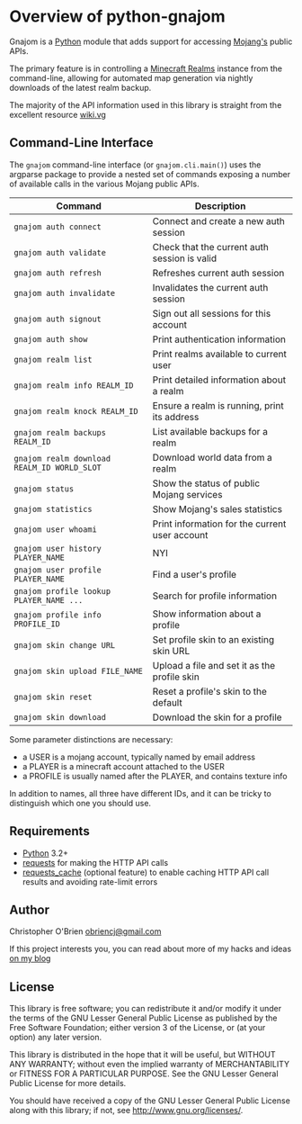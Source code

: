 # Overview of python-gnajom

Gnajom is a [Python] module that adds support for accessing [Mojang's]
public APIs.

The primary feature is in controlling a [Minecraft Realms] instance
from the command-line, allowing for automated map generation via
nightly downloads of the latest realm backup.

[Python]: https://www.python.org

[Mojang's]: http://mojang.com

[Minecraft Realms]: http://minecraft.net/realms

The majority of the API information used in this library is straight
from the excellent resource [wiki.vg](http://wiki.vg)


## Command-Line Interface

The `gnajom` command-line interface (or `gnajom.cli.main()`) uses the
argparse package to provide a nested set of commands exposing a
number of available calls in the various Mojang public APIs.

| Command  | Description  |
|----------|--------------|
|`gnajom auth connect` |Connect and create a new auth session |
|`gnajom auth validate` |Check that the current auth session is valid |
|`gnajom auth refresh` |Refreshes current auth session |
|`gnajom auth invalidate` |Invalidates the current auth session |
|`gnajom auth signout`  |Sign out all sessions for this account |
|`gnajom auth show` |Print authentication information |
|`gnajom realm list` |Print realms available to current user |
|`gnajom realm info REALM_ID` |Print detailed information about a realm |
|`gnajom realm knock REALM_ID` |Ensure a realm is running, print its address |
|`gnajom realm backups REALM_ID` |List available backups for a realm |
|`gnajom realm download REALM_ID WORLD_SLOT` |Download world data from a realm |
|`gnajom status` |Show the status of public Mojang services |
|`gnajom statistics` |Show Mojang's sales statistics |
|`gnajom user whoami` |Print information for the current user account |
|`gnajom user history PLAYER_NAME` |NYI |
|`gnajom user profile PLAYER_NAME` |Find a user's profile |
|`gnajom profile lookup PLAYER_NAME ...` |Search for profile information |
|`gnajom profile info PROFILE_ID` |Show information about a profile |
|`gnajom skin change URL` |Set profile skin to an existing skin URL |
|`gnajom skin upload FILE_NAME` |Upload a file and set it as the profile skin |
|`gnajom skin reset` |Reset a profile's skin to the default |
|`gnajom skin download` |Download the skin for a profile |

Some parameter distinctions are necessary:

* a USER is a mojang account, typically named by email address
* a PLAYER is a minecraft account attached to the USER
* a PROFILE is usually named after the PLAYER, and contains texture info

In addition to names, all three have different IDs, and it can be
tricky to distinguish which one you should use.


## Requirements

- [Python] 3.2+
- [requests](https://pypi.python.org/pypi/requests) for making the
  HTTP API calls
- [requests_cache](https://pypi.python.org/pypi/requests-cache)
  (optional feature) to enable caching HTTP API call results and
  avoiding rate-limit errors


## Author

Christopher O'Brien <obriencj@gmail.com>

If this project interests you, you can read about more of my hacks and
ideas [on my blog]

[on my blog]: http://obriencj.preoccupied.net

## License

This library is free software; you can redistribute it and/or modify
it under the terms of the GNU Lesser General Public License as
published by the Free Software Foundation; either version 3 of the
License, or (at your option) any later version.

This library is distributed in the hope that it will be useful, but
WITHOUT ANY WARRANTY; without even the implied warranty of
MERCHANTABILITY or FITNESS FOR A PARTICULAR PURPOSE. See the GNU
Lesser General Public License for more details.

You should have received a copy of the GNU Lesser General Public
License along with this library; if not, see
<http://www.gnu.org/licenses/>.
